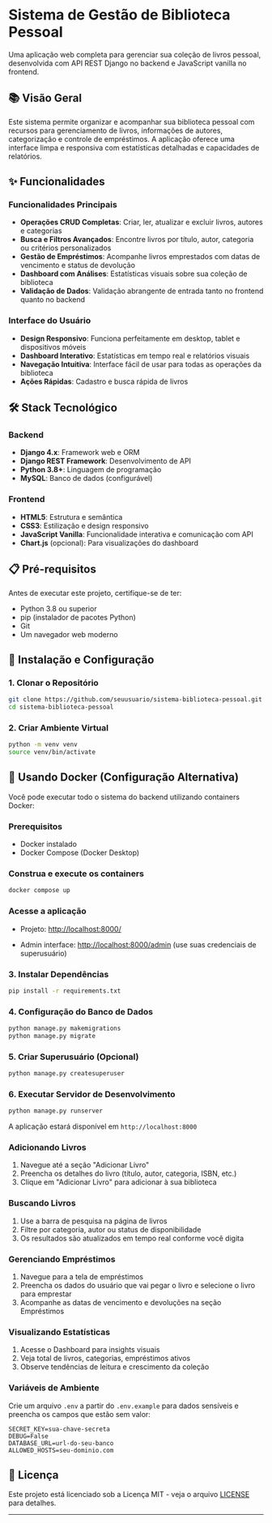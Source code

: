 # Sistema de Gestão de Biblioteca Pessoal

Uma aplicação web completa para gerenciar sua coleção de livros pessoal, desenvolvida com API REST Django no backend e JavaScript vanilla no frontend.

## 📚 Visão Geral

Este sistema permite organizar e acompanhar sua biblioteca pessoal com recursos para gerenciamento de livros, informações de autores, categorização e controle de empréstimos. A aplicação oferece uma interface limpa e responsiva com estatísticas detalhadas e capacidades de relatórios.

## ✨ Funcionalidades

### Funcionalidades Principais

- **Operações CRUD Completas**: Criar, ler, atualizar e excluir livros, autores e categorias
- **Busca e Filtros Avançados**: Encontre livros por título, autor, categoria ou critérios personalizados
- **Gestão de Empréstimos**: Acompanhe livros emprestados com datas de vencimento e status de devolução
- **Dashboard com Análises**: Estatísticas visuais sobre sua coleção de biblioteca
- **Validação de Dados**: Validação abrangente de entrada tanto no frontend quanto no backend

### Interface do Usuário

- **Design Responsivo**: Funciona perfeitamente em desktop, tablet e dispositivos móveis
- **Dashboard Interativo**: Estatísticas em tempo real e relatórios visuais
- **Navegação Intuitiva**: Interface fácil de usar para todas as operações da biblioteca
- **Ações Rápidas**: Cadastro e busca rápida de livros

## 🛠️ Stack Tecnológico

### Backend

- **Django 4.x**: Framework web e ORM
- **Django REST Framework**: Desenvolvimento de API
- **Python 3.8+**: Linguagem de programação
- **MySQL**: Banco de dados (configurável)

### Frontend

- **HTML5**: Estrutura e semântica
- **CSS3**: Estilização e design responsivo
- **JavaScript Vanilla**: Funcionalidade interativa e comunicação com API
- **Chart.js** (opcional): Para visualizações do dashboard

## 📋 Pré-requisitos

Antes de executar este projeto, certifique-se de ter:

- Python 3.8 ou superior
- pip (instalador de pacotes Python)
- Git
- Um navegador web moderno

## 🚀 Instalação e Configuração

### 1. Clonar o Repositório

```bash
git clone https://github.com/seuusuario/sistema-biblioteca-pessoal.git
cd sistema-biblioteca-pessoal
```

### 2. Criar Ambiente Virtual

```bash
python -m venv venv
source venv/bin/activate
```

## 🐳 Usando Docker (Configuração Alternativa)

Você pode executar todo o sistema do backend utilizando containers Docker:

### Prerequisitos

- Docker instalado
- Docker Compose (Docker Desktop)

### Construa e execute os containers

```bash
docker compose up
```

### Acesse a aplicação

- Projeto: <http://localhost:8000/>

- Admin interface: <http://localhost:8000/admin> (use suas credenciais de superusuário)

### 3. Instalar Dependências

```bash
pip install -r requirements.txt
```

### 4. Configuração do Banco de Dados

```bash
python manage.py makemigrations
python manage.py migrate
```

### 5. Criar Superusuário (Opcional)

```bash
python manage.py createsuperuser
```

### 6. Executar Servidor de Desenvolvimento

```bash
python manage.py runserver
```

A aplicação estará disponível em `http://localhost:8000`

### Adicionando Livros

1. Navegue até a seção "Adicionar Livro"
2. Preencha os detalhes do livro (título, autor, categoria, ISBN, etc.)
3. Clique em "Adicionar Livro" para adicionar à sua biblioteca

### Buscando Livros

1. Use a barra de pesquisa na página de livros
2. Filtre por categoria, autor ou status de disponibilidade
3. Os resultados são atualizados em tempo real conforme você digita

### Gerenciando Empréstimos

1. Navegue para a tela de empréstimos
2. Preencha os dados do usuário que vai pegar o livro e selecione o livro para emprestar
3. Acompanhe as datas de vencimento e devoluções na seção Empréstimos

### Visualizando Estatísticas

1. Acesse o Dashboard para insights visuais
2. Veja total de livros, categorias, empréstimos ativos
3. Observe tendências de leitura e crescimento da coleção

### Variáveis de Ambiente

Crie um arquivo `.env` a partir do `.env.example` para dados sensíveis e preencha os campos que estão sem valor:

```env
SECRET_KEY=sua-chave-secreta
DEBUG=False
DATABASE_URL=url-do-seu-banco
ALLOWED_HOSTS=seu-dominio.com
```

## 📝 Licença

Este projeto está licenciado sob a Licença MIT - veja o arquivo [LICENSE](LICENSE) para detalhes.

---
